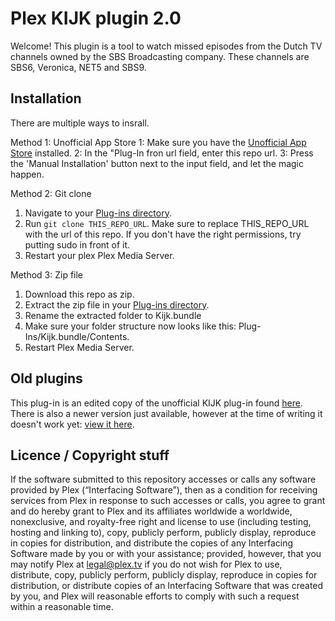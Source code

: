 # Plex KIJK plugin 2.0

Welcome! This plugin is a tool to watch missed episodes from the Dutch TV channels owned by the SBS Broadcasting company. These channels are SBS6, Veronica, NET5 and SBS9.

## Installation

There are multiple ways to insrall.

Method 1: Unofficial App Store
1: Make sure you have the [Unofficial App Store](https://github.com/ukdtom/WebTools.bundle) installed.
2: In the "Plug-In fron url field, enter this repo url.
3: Press the 'Manual Installation' button next to the input field, and let the magic happen.

Method 2: Git clone
1. Navigate to your [Plug-ins directory](https://support.plex.tv/articles/201106098-how-do-i-find-the-plug-ins-folder/).
2. Run `git clone THIS_REPO_URL`. Make sure to replace THIS_REPO_URL with the url of this repo. If you don't have the right permissions, try putting sudo in front of it.
3. Restart your plex Plex Media Server.

Method 3: Zip file
1. Download this repo as zip.
2. Extract the zip file in your [Plug-ins directory](https://support.plex.tv/articles/201106098-how-do-i-find-the-plug-ins-folder/).
3. Rename the extracted folder to Kijk.bundle
4. Make sure your folder structure now looks like this: Plug-Ins/Kijk.bundle/Contents.
5. Restart Plex Media Server.

## Old plugins

This plug-in is an edited copy of the unofficial KIJK plug-in found [here](https://github.com/yutzhead/Kijk.bundle).
There is also a newer version just available, however at the time of writing it doesn't work yet: [view it here](https://github.com/alexvandervegt/Kijk.bundle).

## Licence / Copyright stuff

If the software submitted to this repository accesses or calls any software provided by Plex (“Interfacing Software”), then as a condition for receiving services from Plex in response to such accesses or calls, you agree to grant and do hereby grant to Plex and its affiliates worldwide a worldwide, nonexclusive, and royalty-free right and license to use (including testing, hosting and linking to), copy, publicly perform, publicly display, reproduce in copies for distribution, and distribute the copies of any Interfacing Software made by you or with your assistance; provided, however, that you may notify Plex at legal@plex.tv if you do not wish for Plex to use, distribute, copy, publicly perform, publicly display, reproduce in copies for distribution, or distribute copies of an Interfacing Software that was created by you, and Plex will reasonable efforts to comply with such a request within a reasonable time.
